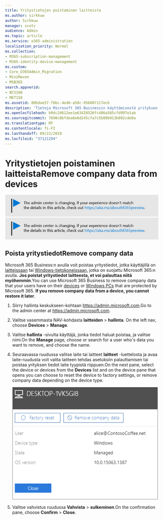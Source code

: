 ```yaml
---
title: Yritystietojen poistaminen laitteista
ms.author: sirkkuw
author: Sirkkuw
manager: scotv
audience: Admin
ms.topic: article
ms.service: o365-administration
localization_priority: Normal
ms.collection:
- M365-subscription-management
- M365-identity-device-management
ms.custom:
- Core_O365Admin_Migration
- MiniMaven
- MSB365
search.appverid:
- BCS160
- MET150
ms.assetid: 80bdae57-f8bc-4e40-a58c-956007117ecb
description: 'Tietoja Microsoft 365 Businessin käyttämisestä yrityksen tietojen poistamiseen käyttäjä laitteista tai Windows-tieto koneesta. '
ms.openlocfilehash: b9dc2d612ee1e63428526fc486a565cfd997e1ab
ms.sourcegitcommit: 7690c8bfdea6e6d245cfa7c5b09b913b092cde0a
ms.translationtype: MT
ms.contentlocale: fi-FI
ms.lasthandoff: 09/23/2019
ms.locfileid: "37121294"
---
```

# <a name="remove-company-data-from-devices"></a><span data-ttu-id="93a20-103">Yritystietojen poistaminen laitteista</span><span class="sxs-lookup"><span data-stu-id="93a20-103">Remove company data from devices</span></span>

<span data-ttu-id="93a20-104">[![Etiketti, jonka avulla voit tietää, että hallinta keskus on muuttumassa ja löydät lisä tietoja osoitteessa aka.ms/aboutM365preview.](media/m365admincenterchanging.png)](https://docs.microsoft.com/office365/admin/microsoft-365-admin-center-preview)</span><span class="sxs-lookup"><span data-stu-id="93a20-104">[![Label to let you know the admin center is changing and you can find more details at aka.ms/aboutM365preview.](media/m365admincenterchanging.png)](https://docs.microsoft.com/office365/admin/microsoft-365-admin-center-preview)</span></span>

## <a name="remove-company-data"></a><span data-ttu-id="93a20-105">Poista yritystiedot</span><span class="sxs-lookup"><span data-stu-id="93a20-105">Remove company data</span></span>

<span data-ttu-id="93a20-p101">Microsoft 365 Business:n avulla voit poistaa yritystiedot, jotka käyttäjillä on [laitteissaan](app-protection-settings-for-android-and-ios.md) tai [Windows-tietokoneissaan](protection-settings-for-windows-10-devices.md), jotka on suojattu Microsoft 365:n avulla. **Jos poistat yritystiedot laitteesta, et voi palauttaa niitä myöhemmin**.</span><span class="sxs-lookup"><span data-stu-id="93a20-p101">You can use Microsoft 365 Business to remove company data that your users have on their [devices](app-protection-settings-for-android-and-ios.md) or [Windows PCs](protection-settings-for-windows-10-devices.md) that are protected by Microsoft 365. **If you remove company data from a device, you cannot restore it later**.</span></span> 
  
1. <span data-ttu-id="93a20-108">Siirry hallinta keskukseen-kohtaan <a href="https://go.microsoft.com/fwlink/p/?linkid=837890" target="_blank">https://admin.microsoft.com</a>.</span><span class="sxs-lookup"><span data-stu-id="93a20-108">Go to the admin center at <a href="https://go.microsoft.com/fwlink/p/?linkid=837890" target="_blank">https://admin.microsoft.com</a>.</span></span>
    
2. <span data-ttu-id="93a20-109">Valitse vasemmasta NAV-kohdasta **laitteiden** \> **hallinta**.  </span><span class="sxs-lookup"><span data-stu-id="93a20-109">On the left nav, choose **Devices**  \> **Manage**.</span></span>
  
3. <span data-ttu-id="93a20-110">Valitse **hallinta** -sivulta käyttäjä, jonka tiedot haluat poistaa, ja valitse nimi.</span><span class="sxs-lookup"><span data-stu-id="93a20-110">On the **Manage** page, choose or search for a user who's data you want to remove, and choose the name.</span></span> 
    
4. <span data-ttu-id="93a20-111">Seuraavassa ruudussa valitse laite tai laitteet **laitteet** -luettelosta ja avaa laite-ruudusta voit valita laitteen tehdas asetuksiin palauttamisen tai poistaa yrityksen tiedot laite tyypistä riippuen.</span><span class="sxs-lookup"><span data-stu-id="93a20-111">On the next pane, select the device or devices from the **Devices** list and on the device pane that opens you can choose to reset the device to factory settings, or remove company data depending on the device type.</span></span> 
    
    ![On the remove comapany data pane, select the device from which you want to remove the data.](media/resetorremove.png)
  
5. <span data-ttu-id="93a20-113">Valitse vahvistus ruudussa **Vahvista** \> **sulkeminen**.</span><span class="sxs-lookup"><span data-stu-id="93a20-113">On the confirmation pane, choose **Confirm** \> **Close**.</span></span>
    


